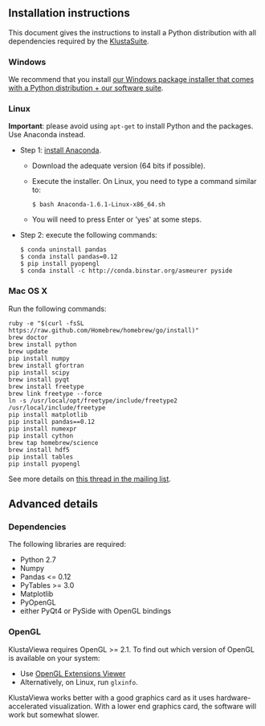 
## Installation instructions

This document gives the instructions to install a Python distribution with all dependencies required by the [KlustaSuite](https://github.com/klusta-team/example).



### Windows

We recommend that you install [our Windows package installer that comes with a Python distribution + our software suite](https://github.com/klusta-team/example).



### Linux

**Important**: please avoid using `apt-get` to install Python and the packages. Use Anaconda instead.

  * Step 1: [install Anaconda](http://continuum.io/downloads).
  
      * Download the adequate version (64 bits if possible).
      * Execute the installer. On Linux, you need to type a command similar to:
            
            $ bash Anaconda-1.6.1-Linux-x86_64.sh
      
      * You will need to press Enter or 'yes' at some steps.
  
  * Step 2: execute the following commands:

        $ conda uninstall pandas
        $ conda install pandas=0.12
        $ pip install pyopengl
        $ conda install -c http://conda.binstar.org/asmeurer pyside
        



### Mac OS X

Run the following commands:

    ruby -e "$(curl -fsSL https://raw.github.com/Homebrew/homebrew/go/install)"
    brew doctor
    brew install python
    brew update
    pip install numpy
    brew install gfortran
    pip install scipy
    brew install pyqt
    brew install freetype
    brew link freetype --force
    ln -s /usr/local/opt/freetype/include/freetype2 /usr/local/include/freetype
    pip install matplotlib
    pip install pandas==0.12
    pip install numexpr
    pip install cython
    brew tap homebrew/science
    brew install hdf5
    pip install tables
    pip install pyopengl

See more details on [this thread in the mailing list](https://groups.google.com/forum/?fromgroups#!topic/klustaviewas/8f173wDGZCw).


## Advanced details

### Dependencies
  
The following libraries are required:
  
  * Python 2.7
  * Numpy
  * Pandas <= 0.12
  * PyTables >= 3.0
  * Matplotlib
  * PyOpenGL
  * either PyQt4 or PySide with OpenGL bindings


### OpenGL
  
KlustaViewa requires OpenGL >= 2.1. To find out which version of OpenGL is available on your system:

  * Use [OpenGL Extensions Viewer](http://www.realtech-vr.com/glview/)
  * Alternatively, on Linux, run `glxinfo`.

KlustaViewa works better with a good graphics card as it uses hardware-accelerated visualization. With a lower end graphics card, the software will work but somewhat slower.
